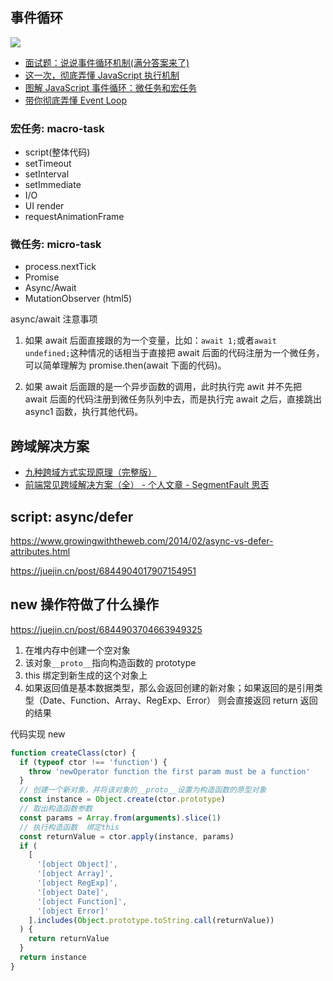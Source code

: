 <!--
 * @Author       : HyFun
 * @Date         : 2021-07-13 22:29:13
 * @Description  : JavaScript
 * @LastEditors  : HyFun
 * @LastEditTime : 2021-09-01 13:21:19
-->

## 事件循环

![](https://mmbiz.qpic.cn/sz_mmbiz_png/H8M5QJDxMHrfCCOLsbRHeq3YC4diaTTjo7Lf3Ny0Bc1gxItrquwY39sUVYYII6sxNGibG2jyhxvHwbcxKjujZMsQ/640?wx_fmt=png&tp=webp&wxfrom=5&wx_lazy=1&wx_co=1)

- [面试题：说说事件循环机制(满分答案来了)](https://juejin.cn/post/6844904079353708557)
- [这一次，彻底弄懂 JavaScript 执行机制](https://juejin.cn/post/6844903512845860872)
- [图解 JavaScript 事件循环：微任务和宏任务](https://mp.weixin.qq.com/s/DdFH5Q_Hk92pABKllP1dTA)
- [带你彻底弄懂 Event Loop](https://segmentfault.com/a/1190000016278115)

### 宏任务: macro-task

- script(整体代码)
- setTimeout
- setInterval
- setImmediate
- I/O
- UI render
- requestAnimationFrame

### 微任务: micro-task

- process.nextTick
- Promise
- Async/Await
- MutationObserver (html5)

async/await 注意事项

1. 如果 await 后面直接跟的为一个变量，比如：`await 1;`或者`await undefined;`这种情况的话相当于直接把 await 后面的代码注册为一个微任务，可以简单理解为 promise.then(await 下面的代码)。

2. 如果 await 后面跟的是一个异步函数的调用，此时执行完 awit 并不先把 await 后面的代码注册到微任务队列中去，而是执行完 await 之后，直接跳出 async1 函数，执行其他代码。

## 跨域解决方案

- [九种跨域方式实现原理（完整版）](https://juejin.cn/post/6844903767226351623)
- [前端常见跨域解决方案（全） - 个人文章 - SegmentFault 思否](https://segmentfault.com/a/1190000011145364?utm_medium=referral&utm_source=tuicool)

## script: async/defer

https://www.growingwiththeweb.com/2014/02/async-vs-defer-attributes.html

https://juejin.cn/post/6844904017907154951

## new 操作符做了什么操作

https://juejin.cn/post/6844903704663949325

1. 在堆内存中创建一个空对象
2. 该对象`__proto__`指向构造函数的 prototype
3. this 绑定到新生成的这个对象上
4. 如果返回值是基本数据类型，那么会返回创建的新对象；如果返回的是引用类型（Date、Function、Array、RegExp、Error）
   则会直接返回 return 返回的结果

代码实现 new

```js
function createClass(ctor) {
  if (typeof ctor !== 'function') {
    throw 'newOperator function the first param must be a function'
  }
  // 创建一个新对象，并将该对象的__proto__设置为构造函数的原型对象
  const instance = Object.create(ctor.prototype)
  // 取出构造函数参数
  const params = Array.from(arguments).slice(1)
  // 执行构造函数  绑定this
  const returnValue = ctor.apply(instance, params)
  if (
    [
      '[object Object]',
      '[object Array]',
      '[object RegExp]',
      '[object Date]',
      '[object Function]',
      '[object Error]'
    ].includes(Object.prototype.toString.call(returnValue))
  ) {
    return returnValue
  }
  return instance
}
```
